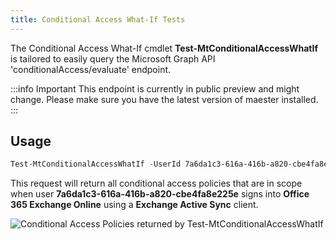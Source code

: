 ```yaml
---
title: Conditional Access What-If Tests
---
```


The Conditional Access What-If cmdlet **Test-MtConditionalAccessWhatIf** is tailored to easily query the Microsoft Graph API 'conditionalAccess/evaluate' endpoint.

:::info Important
This endpoint is currently in public preview and might change.
Please make sure you have the latest version of maester installed.
:::

## Usage

```powershell
Test-MtConditionalAccessWhatIf -UserId 7a6da1c3-616a-416b-a820-cbe4fa8e225e -IncludeApplications "00000002-0000-0ff1-ce00-000000000000" -ClientAppType exchangeActiveSync
```

This request will return all conditional access policies that are in scope when user **7a6da1c3-616a-416b-a820-cbe4fa8e225e** signs into  **Office 365 Exchange Online** using a **Exchange Active Sync** client.

![Conditional Access Policies returned by Test-MtConditionalAccessWhatIf](assets/Test-MtConditionalAccessWhatIf.png)
